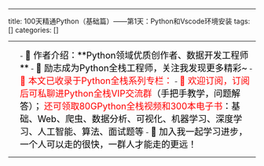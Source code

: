 
--- 
title:  100天精通Python（基础篇）——第1天：Python和Vscode环境安装 
tags: []
categories: [] 

---
>  
 <ul>
  - <font size="4" color="black">🥇 作者介绍：**Python领域优质创作者、数据开发工程师**</font>
  - <font size="4" color="black">🥳 励志成为Python全栈工程师，关注我发现更多精彩~</font>
  - <font size="4" color="red">📣 本文已收录于Python全栈系列专栏：</font>
  - <font size="4" color="red">🎉 欢迎订阅，订阅后可私聊进Python全栈VIP交流群</font><font size="4" color="black">（手把手教学，问题解答）；</font> <font size="4" color="red">还可领取80GPython全栈视频和300本电子书</font><font size="4" color="black">：基础、Web、爬虫、数据分析、可视化、机器学习、深度学习、人工智能、算法、面试题等</font>
  - <font size="4" color="black">💪 加入我一起学习进步，一个人可以走的很快，一群人才能走的更远！</font>
 </ul> 
 <hr> 
 

